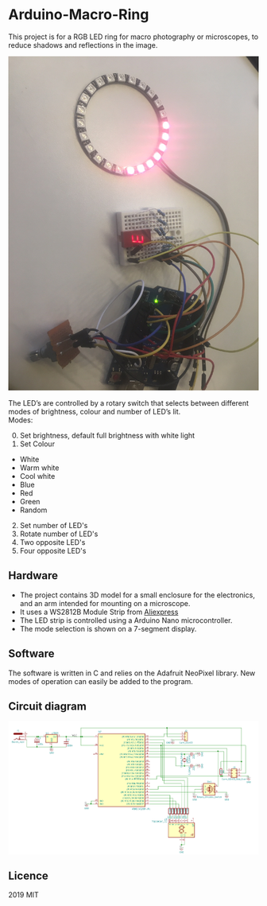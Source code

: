 # Arduino-Macro-Ring

This project is for a RGB LED ring for macro photography or microscopes, to reduce shadows and reflections in the image.

![](IMG_4999.JPG)

The LED’s are controlled by a rotary switch that selects between different modes of brightness, colour and number of LED’s lit.  
Modes:

0. Set brightness, default full brightness with white light
1. Set Colour
- White
- Warm white
- Cool white
- Blue
- Red
- Green
- Random
2. Set number of LED's
3. Rotate number of LED's
4. Two opposite LED's
5. Four opposite LED's


## Hardware

- The project contains 3D model for a small enclosure for the electronics, and an arm intended for mounting on a microscope.
- It uses a WS2812B Module Strip from [Aliexpress](https://www.aliexpress.com/item/WS2812B-Module-Strip-24-Bits-24-X-WS2812-5050-RGB-LED-Ring-Lamp-Light-with-Integrated/32842513885.html?spm=a2g0s.9042311.0.0.27424c4dtHlEIW)
- The LED strip is controlled using a Arduino Nano microcontroller. 
- The mode selection is shown on a 7-segment display.

## Software

The software is written in C and relies on the Adafruit NeoPixel library.
New modes of operation can easily be added to the program.

## Circuit diagram

<img align="center" width="700" src="Cirquit_diagram.png">

## Licence

2019 MIT
